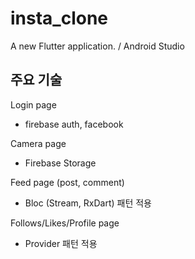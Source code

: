 # insta_clone

A new Flutter application. / Android Studio

## 주요 기술

Login page
- firebase auth, facebook 

Camera page
- Firebase Storage

Feed page (post, comment)
- Bloc (Stream, RxDart) 패턴 적용

Follows/Likes/Profile page
- Provider 패턴 적용

